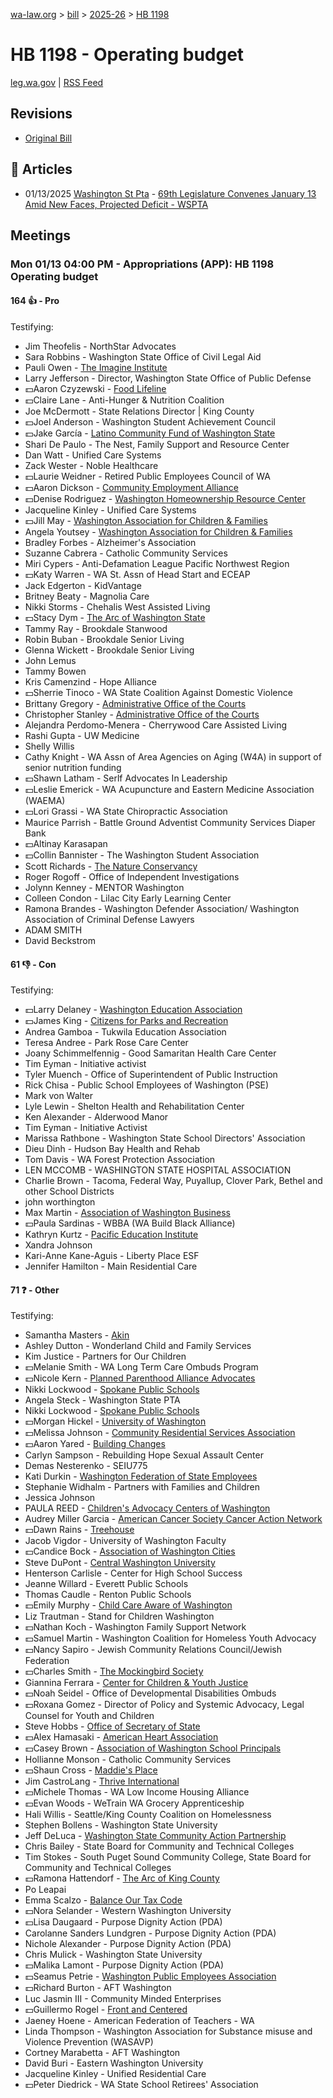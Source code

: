 [wa-law.org](/) > [bill](/bill/) > [2025-26](/bill/2025-26/) > [HB 1198](/bill/2025-26/hb/1198/)

# HB 1198 - Operating budget
[leg.wa.gov](https://app.leg.wa.gov/billsummary?BillNumber=1198&Year=2025&Initiative=false) | [RSS Feed](./rss.xml)

## Revisions
* [Original Bill](1/)

## 📰 Articles
* 01/13/2025 [Washington St Pta](/org/washington_st_pta/) - [69th Legislature Convenes January 13 Amid New Faces, Projected Deficit - WSPTA](https://www.wastatepta.org/69th-legislature-convenes-january-13-amid-new-faces-projected-deficit/#:~:text=HB%201198)

## Meetings
### Mon 01/13 04:00 PM - Appropriations (APP): HB 1198 Operating budget
#### 164 👍 - Pro
Testifying:
* Jim Theofelis - NorthStar Advocates
* Sara Robbins - Washington State Office of Civil Legal Aid
* Pauli Owen - [The Imagine Institute](/org/the_imagine_institute/)
* Larry Jefferson - Director, Washington State Office of Public Defense
* 💵Aaron Czyzewski - [Food Lifeline](/org/food_lifeline/)
* 💵Claire Lane - Anti-Hunger & Nutrition Coalition
* Joe McDermott - State Relations Director | King County
* 💵Joel Anderson - Washington Student Achievement Council
* 💵Jake García - [Latino Community Fund of Washington State](/org/latino_community_fund_of_washington_state/)
* Shari De Paulo - The Nest, Family Support and Resource Center
* Dan Watt - Unified Care Systems
* Zack Wester - Noble Healthcare
* 💵Laurie Weidner - Retired Public Employees Council of WA
* 💵Aaron Dickson - [Community Employment Alliance](/org/community_employment_alliance/)
* 💵Denise Rodriguez - [Washington Homeownership Resource Center](/org/washington_homeownership_resource_center/)
* Jacqueline Kinley - Unified Care Systems
* 💵Jill May - [Washington Association for Children & Families](/org/washington_association_for_children_&_families/)
* Angela Youtsey - [Washington Association for Children & Families](/org/washington_association_for_children_&_families/)
* Bradley Forbes - Alzheimer's Association
* Suzanne Cabrera - Catholic Community Services
* Miri Cypers - Anti-Defamation League Pacific Northwest Region
* 💵Katy Warren - WA St. Assn of Head Start and ECEAP
* Jack Edgerton - KidVantage
* Britney Beaty - Magnolia Care
* Nikki Storms - Chehalis West Assisted Living
* 💵Stacy Dym - [The Arc of Washington State](/org/the_arc_of_washington_state/)
* Tammy Ray - Brookdale Stanwood
* Robin Buban - Brookdale Senior Living
* Glenna Wickett - Brookdale Senior Living
* John Lemus
* Tammy Bowen
* Kris Camenzind - Hope Alliance
* 💵Sherrie Tinoco - WA State Coalition Against Domestic Violence
* Brittany Gregory - [Administrative Office of the Courts](/org/administrative_office_of_the_courts/)
* Christopher Stanley - [Administrative Office of the Courts](/org/administrative_office_of_the_courts/)
* Alejandra Perdomo-Menera - Cherrywood Care Assisted Living
* Rashi Gupta - UW Medicine
* Shelly Willis
* Cathy Knight - WA Assn of Area Agencies on Aging (W4A) in support of senior nutrition funding
* 💵Shawn Latham - Serlf Advocates In Leadership
* 💵Leslie Emerick - WA Acupuncture and Eastern Medicine Association (WAEMA)
* 💵Lori Grassi - WA State Chiropractic Association
* Maurice Parrish - Battle Ground Adventist Community Services Diaper Bank
* 💵Altinay Karasapan
* 💵Collin Bannister - The Washington Student Association
* Scott Richards - [The Nature Conservancy](/org/the_nature_conservancy/)
* Roger Rogoff - Office of Independent Investigations
* Jolynn Kenney - MENTOR Washington
* Colleen Condon - Lilac City Early Learning Center
* Ramona Brandes - Washington Defender Association/ Washington Association of Criminal Defense Lawyers
* ADAM SMITH
* David Beckstrom

#### 61 👎 - Con
Testifying:
* 💵Larry Delaney - [Washington Education Association](/org/washington_education_association/)
* 💵James King - [Citizens for Parks and Recreation](/org/citizens_for_parks_and_recreation/)
* Andrea Gamboa - Tukwila Education Association
* Teresa Andree - Park Rose Care Center
* Joany Schimmelfennig - Good Samaritan Health Care Center
* Tim Eyman - Initiative activist
* Tyler Muench - Office of Superintendent of Public Instruction
* Rick Chisa - Public School Employees of Washington (PSE)
* Mark von Walter
* Lyle Lewin - Shelton Health and Rehabilitation Center
* Ken Alexander - Alderwood Manor
* Tim Eyman - Initiative Activist
* Marissa Rathbone - Washington State School Directors' Association
* Dieu Dinh - Hudson Bay Health and Rehab
* Tom Davis - WA Forest Protection Association
* LEN MCCOMB - WASHINGTON STATE HOSPITAL ASSOCIATION
* Charlie Brown - Tacoma, Federal Way, Puyallup, Clover Park, Bethel and other School Districts
* john worthington
* Max Martin - [Association of Washington Business](/org/association_of_washington_business/)
* 💵Paula Sardinas - WBBA (WA Build Black Alliance)
* Kathryn Kurtz - [Pacific Education Institute](/org/pacific_education_institute/)
* Xandra Johnson
* Kari-Anne Kane-Aguis - Liberty Place ESF
* Jennifer Hamilton - Main Residential Care

#### 71 ❓ - Other
Testifying:
* Samantha Masters - [Akin](/org/akin/)
* Ashley Dutton - Wonderland Child and Family Services
* Kim Justice - Partners for Our Children
* 💵Melanie Smith - WA Long Term Care Ombuds Program
* 💵Nicole Kern - [Planned Parenthood Alliance Advocates](/org/planned_parenthood_alliance_advocates/)
* Nikki Lockwood - [Spokane Public Schools](/org/spokane_public_schools/)
* Angela Steck - Washington State PTA
* Nikki Lockwood - [Spokane Public Schools](/org/spokane_public_schools/)
* 💵Morgan Hickel - [University of Washington](/org/university_of_washington/)
* 💵Melissa Johnson - [Community Residential Services Association](/org/community_residential_services_association/)
* 💵Aaron Yared - [Building Changes](/org/building_changes/)
* Carlyn Sampson - Rebuilding Hope Sexual Assault Center
* Demas Nesterenko - SEIU775
* Kati Durkin - [Washington Federation of State Employees](/org/washington_federation_of_state_employees/)
* Stephanie Widhalm - Partners with Families and Children
* Jessica Johnson
* PAULA REED - [Children's Advocacy Centers of Washington](/org/children's_advocacy_centers_of_washington/)
* Audrey Miller Garcia - [American Cancer Society Cancer Action Network](/org/american_cancer_society_cancer_action_network/)
* 💵Dawn Rains - [Treehouse](/org/treehouse/)
* Jacob Vigdor - University of Washington Faculty
* 💵Candice Bock - [Association of Washington Cities](/org/association_of_washington_cities/)
* Steve DuPont - [Central Washington University](/org/central_washington_university/)
* Henterson Carlisle - Center for High School Success
* Jeanne Willard - Everett Public Schools
* Thomas Caudle - Renton Public Schools
* 💵Emily Murphy - [Child Care Aware of Washington](/org/child_care_aware_of_washington/)
* Liz Trautman - Stand for Children Washington
* 💵Nathan Koch - Washington Family Support Network
* 💵Samuel Martin - Washington Coalition for Homeless Youth Advocacy
* 💵Nancy Sapiro - Jewish Community Relations Council/Jewish Federation
* 💵Charles Smith - [The Mockingbird Society](/org/the_mockingbird_society/)
* Giannina Ferrara - [Center for Children & Youth Justice](/org/center_for_children_&_youth_justice/)
* 💵Noah Seidel - Office of Developmental Disabilities Ombuds
* 💵Roxana Gomez - Director of Policy and Systemic Advocacy, Legal Counsel for Youth and Children
* Steve Hobbs - [Office of Secretary of State](/org/office_of_secretary_of_state/)
* 💵Alex Hamasaki - [American Heart Association](/org/american_heart_association/)
* 💵Casey Brown - [Association of Washington School Principals](/org/association_of_washington_school_principals/)
* Hollianne Monson - Catholic Community Services
* 💵Shaun Cross - [Maddie's Place](/org/maddie's_place/)
* Jim CastroLang - [Thrive International](/org/thrive_international/)
* 💵Michele Thomas - WA Low Income Housing Alliance
* 💵Evan Woods - WeTrain WA Grocery Apprenticeship
* Hali Willis - Seattle/King County Coalition on Homelessness
* Stephen Bollens - Washington State University
* Jeff DeLuca - [Washington State Community Action Partnership](/org/washington_state_community_action_partnership/)
* Chris Bailey - State Board for Community and Technical Colleges
* Tim Stokes - South Puget Sound Community College, State Board for Community and Technical Colleges
* 💵Ramona Hattendorf - [The Arc of King County](/org/the_arc_of_king_county/)
* Po Leapai
* Emma Scalzo - [Balance Our Tax Code](/org/balance_our_tax_code/)
* 💵Nora Selander - Western Washington University
* 💵Lisa Daugaard - Purpose Dignity Action (PDA)
* Carolanne Sanders Lundgren - Purpose Dignity Action (PDA)
* Nichole Alexander - Purpose Dignity Action (PDA)
* Chris Mulick - Washington State University
* 💵Malika Lamont - Purpose Dignity Action (PDA)
* 💵Seamus Petrie - [Washington Public Employees Association](/org/washington_public_employees_association/)
* 💵Richard Burton - AFT Washington
* Luc Jasmin III - Community Minded Enterprises
* 💵Guillermo Rogel - [Front and Centered](/org/front_and_centered/)
* Jaeney Hoene - American Federation of Teachers - WA
* Linda Thompson - Washington Association for Substance misuse and Violence Prevention (WASAVP)
* Cortney Marabetta - AFT Washington
* David Buri - Eastern Washington University
* Jacqueline Kinley - Unified Residential Care
* 💵Peter Diedrick - WA State School Retirees' Association
